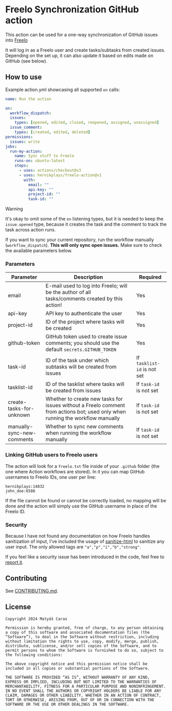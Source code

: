 # Freelo Synchronization GitHub action
This action can be used for a one-way synchronization of GitHub issues into [Freelo](https://freelo.io)

It will log in as a Freelo user and create tasks/subtasks from created issues. Depending on the set up, it can
also update it based on edits made on GitHub (see below).

## How to use
Example action.yml showcasing all supported `on` calls:

```yml
name: Run the action

on:
  workflow_dispatch:
  issues:
    types: [opened, edited, closed, reopened, assigned, unassigned]
  issue_comment:
    types: [created, edited, deleted]
permissions:
  issues: write
jobs:
  run-my-action:
    name: Sync stuff to Freelo
    runs-on: ubuntu-latest
    steps:
      - uses: actions/checkout@v3
      - uses: hernikplays/freelo-action@v1
        with:
          email: ""
          api-key: ""
          project-id: ""
          task-id: ""
```

> [!WARNING]
> It's okay to omit some of the `on` listening types, but it is needed to keep the `issue.opened` type,
> because it creates the task and the comment to track the task across action runs.

If you want to sync your current repository, run the workflow manually (`workflow_dispatch`). **This will only sync open issues.** Make sure to check the available parameters below.

### Parameters
| Parameter    | Description                                                                                      | Required                    |
|--------------|--------------------------------------------------------------------------------------------------|-----------------------------|
| email        | E-mail used to log into Freelo; will be the author of all tasks/comments created by this action! | Yes                         |
| api-key      | API key to authenticate the user                                                                 | Yes                         |
| project-id   | ID of the project where tasks will be created                                                    | Yes                         |
| github-token | GitHub token used to create issue comments; you should use the default `secrets.GITHUB_TOKEN`    | Yes                         |
| task-id      | ID of the task under which subtasks will be created from issues                                  | If `tasklist-id` is not set |
| tasklist-id  | ID of the tasklist where tasks will be created from issues                                       | If `task-id` is not set     |
| create-tasks-for-unknown  | Whether to create new tasks for issues without a Freelo comment from actions bot; used only when running the workflow manually                  | If `task-id` is not set     |
| manually-sync-new-comments  | Whether to sync new comments when running the workflow manually                  | If `task-id` is not set     |

### Linking GitHub users to Freelo users
The action will look for a `freelo.txt` file inside of your `.github` folder (the one where Action workflows are stored).
In it you can map GitHub usernames to Freelo IDs, one user per line:

```
hernikplays:14832
john_doe:6586
```

If the file cannot be found or cannot be correctly loaded, no mapping will be done and the action will simply use the GitHub username in place of the Freelo ID.

### Security
Because I have not found any documentation on how Freelo handles sanitization of input, I've included the usage of [sanitize-html](https://www.npmjs.com/package/sanitize-html) to sanitize any user input. The only allowed tags are `"a","p","i","b","strong"`.

If you feel like a security issue has been introduced in the code, feel free to [report it](https://github.com/hernikplays/freelo-action/security/advisories/new).

## Contributing
See [CONTRIBUTING.md](https://github.com/hernikplays/freelo-action/blob/main/CONTRIBUTING.md).

## License
```
Copyright 2024 Matyáš Caras

Permission is hereby granted, free of charge, to any person obtaining a copy of this software and associated documentation files (the “Software”), to deal in the Software without restriction, including without limitation the rights to use, copy, modify, merge, publish, distribute, sublicense, and/or sell copies of the Software, and to permit persons to whom the Software is furnished to do so, subject to the following conditions:

The above copyright notice and this permission notice shall be included in all copies or substantial portions of the Software.

THE SOFTWARE IS PROVIDED “AS IS”, WITHOUT WARRANTY OF ANY KIND, EXPRESS OR IMPLIED, INCLUDING BUT NOT LIMITED TO THE WARRANTIES OF MERCHANTABILITY, FITNESS FOR A PARTICULAR PURPOSE AND NONINFRINGEMENT. IN NO EVENT SHALL THE AUTHORS OR COPYRIGHT HOLDERS BE LIABLE FOR ANY CLAIM, DAMAGES OR OTHER LIABILITY, WHETHER IN AN ACTION OF CONTRACT, TORT OR OTHERWISE, ARISING FROM, OUT OF OR IN CONNECTION WITH THE SOFTWARE OR THE USE OR OTHER DEALINGS IN THE SOFTWARE.
```